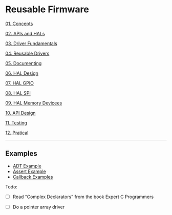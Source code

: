 # Reusable Firmware

[01. Concepts](notes/01_concepts.md)

[02. APIs and HALs](notes/02_apis_and_hals.md)

[03. Driver Fundamentals](notes/03_driver_fundamentals.md)

[04. Reusable Drivers](notes/04_reusable_drivers.md)

[05. Documenting](notes/05_documenting.md)

[06. HAL Design](notes/06_hal_design.md)

[07. HAL GPIO](notes/07_hal_gpio.md)

[08. HAL SPI](notes/08_hal_spi.md)

[09. HAL Memory Devicees](notes/09_hal_memory_devices.md)

[10. API Design](notes/10_api_design.md)

[11. Testing](notes/11_testing.md)

[12. Pratical](notes/12_pratical.md)

---

## Examples

- [ADT Example](ADT/)
- [Assert Example](assert/)
- [Callback Examples](callback/)

Todo:

- [ ] Read “Complex Declarators” from the book Expert C Programmers

- [ ] Do a pointer array driver